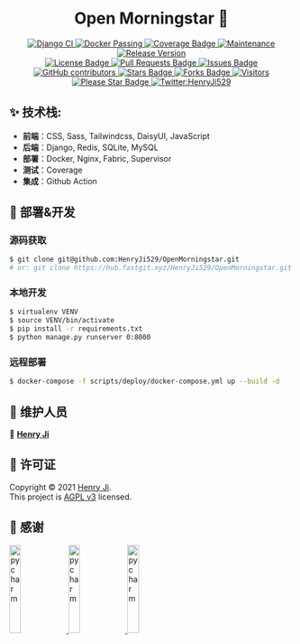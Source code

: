 <div align="center">
	<h1>Open Morningstar 👋</h1>
	<a href="https://github.com/HenryJi529/OpenMorningstar/actions/workflows/django.yml">
		<img src="https://github.com/HenryJi529/OpenMorningstar/actions/workflows/django.yml/badge.svg"
			alt="Django CI" />
	</a>
	<a href="https://github.com/HenryJi529/OpenMorningstar/blob/main/scripts/deploy/docker-compose.yml">
		<img src="https://img.shields.io/badge/docker-passing-brightgreen"
			alt="Docker Passing" />
	</a>
	<a href="https://coverage.morningstar369.com/">
		<img src="https://img.shields.io/badge/coverage-click-brightgreen"
			alt="Coverage Badge" />
	</a>
	<a href="https://github.com/HenryJi529/OpenMorningstar/graphs/commit-activity">
		<img src="https://img.shields.io/badge/Maintained%3F-yes-green.svg"
			alt="Maintenance" />
	</a>
	<a href="https://github.com/HenryJi529/OpenMorningstar/releases">
		<img src="https://img.shields.io/github/v/tag/HenryJi529/OpenMorningstar"
			alt="Release Version" />
	</a>
	<br>
	<a href="https://github.com/HenryJi529/OpenMorningstar/blob/main/LICENSE">
		<img src="https://img.shields.io/badge/License-AGPLv3-yellow.svg"
			alt="License Badge" />
	</a>
	<a href="https://github.com/HenryJi529/OpenMorningstar/pulls">
		<img src="https://img.shields.io/github/issues-pr/HenryJi529/OpenMorningstar" alt="Pull Requests Badge"/>
	</a>
	<a href="https://github.com/HenryJi529/OpenMorningstar/issues">
		<img src="https://img.shields.io/github/issues/HenryJi529/OpenMorningstar" alt="Issues Badge"/>
	</a>
	<a href="https://github.com/HenryJi529/OpenMorningstar/graphs/contributors">
		<img alt="GitHub contributors" src="https://img.shields.io/github/contributors/HenryJi529/OpenMorningstar?color=2b9348">
	</a>
	<a href="https://github.com/HenryJi529/OpenMorningstar/stargazers">
		<img src="https://img.shields.io/github/stars/HenryJi529/OpenMorningstar" alt="Stars Badge"/>
	</a>
	<a href="https://github.com/HenryJi529/OpenMorningstar/network/members">
		<img src="https://img.shields.io/github/forks/HenryJi529/OpenMorningstar" alt="Forks Badge"/>
	</a>
	<a href="#">
		<img src="https://visitor-badge.laobi.icu/badge?page_id=HenryJi529.OpenMorningstar"
			alt="Visitors" />
	</a>
	<a href="https://github.com/HenryJi529/OpenMorningstar/stargazers">
		<img src="https://img.shields.io/static/v1?label=%F0%9F%8C%9F&message=If%20Useful&style=style=flat&color=BC4E99" alt="Please Star Badge"/>
	</a>
	<a href="https://twitter.com/HenryJi529">
		<img src="https://img.shields.io/twitter/follow/HenryJi529.svg?style=social"
			alt="Twitter:HenryJi529" />
	</a>
</div>

## ✨ 技术栈:

- **前端**：CSS, Sass, Tailwindcss, DaisyUI, JavaScript
- **后端**：Django, Redis, SQLite, MySQL
- **部署**：Docker, Nginx, Fabric, Supervisor
- **测试**：Coverage
- **集成**：Github Action

## 🚀 部署&开发

### 源码获取

```bash
$ git clone git@github.com:HenryJi529/OpenMorningstar.git
# or: git clone https://hub.fastgit.xyz/HenryJi529/OpenMorningstar.git
```

### 本地开发

```bash
$ virtualenv VENV
$ source VENV/bin/activate
$ pip install -r requirements.txt
$ python manage.py runserver 0:8000
```

### 远程部署

```bash
$ docker-compose -f scripts/deploy/docker-compose.yml up --build -d
```

## 🤝 维护人员

👤 **[Henry Ji](https://github.com/HenryJi529)**



## 📝 许可证

Copyright © 2021 [Henry Ji](https://github.com/HenryJi529).<br/>
This project is [AGPL v3](https://raw.githubusercontent.com/HenryJi529/OpenMorningstar/main/LICENSE) licensed.

## 🙏 感谢
<a href="https://www.freecodecamp.org/">
	<img width="20%"
		src="https://cdn.jsdelivr.net/gh/fizzed/font-mfizz@master/src/svg/freecodecamp.svg"
		alt="pycharm">
</a>
<a href="https://www.jetbrains.com/">
	<img width="20%"
		src="https://cdn.jsdelivr.net/gh/HenryJi529/OpenMorningstar@main/Morningstar/static/base/img/pycharm.svg"
		alt="pycharm">
</a>
<a href="https://cloud.google.com/">
	<img width="20%"
		src="https://www.vectorlogo.zone/logos/google_cloud/google_cloud-icon.svg"
		alt="pycharm">
</a>


